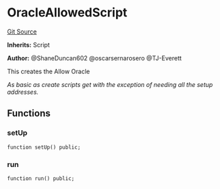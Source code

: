 # OracleAllowedScript
[Git Source](https://github.com/thrackle-io/rules-protocol/blob/d0344b27291308c442daefb74b46bb81740099e4/src/example/script/OracleAllowed.s.sol)

**Inherits:**
Script

**Author:**
@ShaneDuncan602 @oscarsernarosero @TJ-Everett

This creates the Allow Oracle

*As basic as create scripts get with the exception of needing all the setup addresses.*


## Functions
### setUp


```solidity
function setUp() public;
```

### run


```solidity
function run() public;
```

